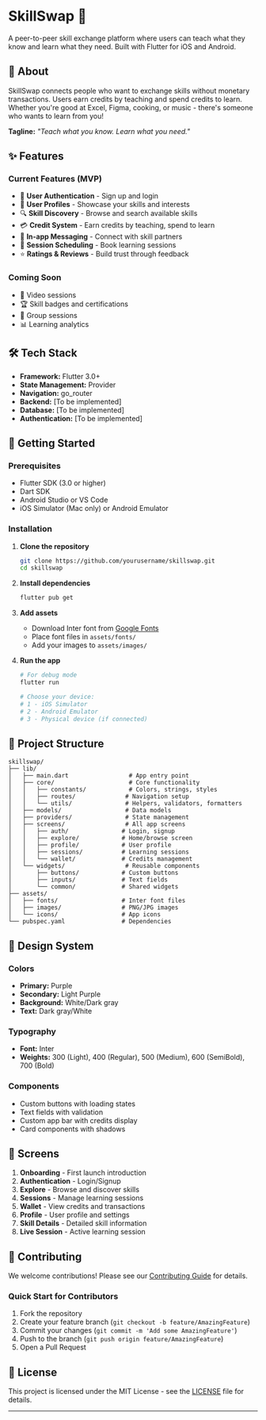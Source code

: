 # SkillSwap 🔄

A peer-to-peer skill exchange platform where users can teach what they know and learn what they need. Built with Flutter for iOS and Android.

## 📱 About

SkillSwap connects people who want to exchange skills without monetary transactions. Users earn credits by teaching and spend credits to learn. Whether you're good at Excel, Figma, cooking, or music - there's someone who wants to learn from you!

**Tagline:** *"Teach what you know. Learn what you need."*

## ✨ Features

### Current Features (MVP)
- 📝 **User Authentication** - Sign up and login
- 👤 **User Profiles** - Showcase your skills and interests
- 🔍 **Skill Discovery** - Browse and search available skills
- 💳 **Credit System** - Earn credits by teaching, spend to learn
- 💬 **In-app Messaging** - Connect with skill partners
- 📅 **Session Scheduling** - Book learning sessions
- ⭐ **Ratings & Reviews** - Build trust through feedback

### Coming Soon
- 🎥 Video sessions
- 🏆 Skill badges and certifications
- 👥 Group sessions
- 📊 Learning analytics

## 🛠 Tech Stack

- **Framework:** Flutter 3.0+
- **State Management:** Provider
- **Navigation:** go_router
- **Backend:** [To be implemented]
- **Database:** [To be implemented]
- **Authentication:** [To be implemented]

## 🚀 Getting Started

### Prerequisites

- Flutter SDK (3.0 or higher)
- Dart SDK
- Android Studio or VS Code
- iOS Simulator (Mac only) or Android Emulator

### Installation

1. **Clone the repository**
   ```bash
   git clone https://github.com/yourusername/skillswap.git
   cd skillswap
   ```

2. **Install dependencies**
   ```bash
   flutter pub get
   ```

3. **Add assets**
    - Download Inter font from [Google Fonts](https://fonts.google.com/specimen/Inter)
    - Place font files in `assets/fonts/`
    - Add your images to `assets/images/`

4. **Run the app**
   ```bash
   # For debug mode
   flutter run
   
   # Choose your device:
   # 1 - iOS Simulator
   # 2 - Android Emulator
   # 3 - Physical device (if connected)
   ```

## 📁 Project Structure

```
skillswap/
├── lib/
│   ├── main.dart                 # App entry point
│   ├── core/                     # Core functionality
│   │   ├── constants/            # Colors, strings, styles
│   │   ├── routes/              # Navigation setup
│   │   └── utils/               # Helpers, validators, formatters
│   ├── models/                  # Data models
│   ├── providers/               # State management
│   ├── screens/                 # All app screens
│   │   ├── auth/               # Login, signup
│   │   ├── explore/            # Home/browse screen
│   │   ├── profile/            # User profile
│   │   ├── sessions/           # Learning sessions
│   │   └── wallet/             # Credits management
│   └── widgets/                 # Reusable components
│       ├── buttons/            # Custom buttons
│       ├── inputs/             # Text fields
│       └── common/             # Shared widgets
├── assets/
│   ├── fonts/                  # Inter font files
│   ├── images/                 # PNG/JPG images
│   └── icons/                  # App icons
└── pubspec.yaml                # Dependencies
```

## 🎨 Design System

### Colors
- **Primary:** Purple 
- **Secondary:** Light Purple
- **Background:** White/Dark gray
- **Text:** Dark gray/White

### Typography
- **Font:** Inter
- **Weights:** 300 (Light), 400 (Regular), 500 (Medium), 600 (SemiBold), 700 (Bold)

### Components
- Custom buttons with loading states
- Text fields with validation
- Custom app bar with credits display
- Card components with shadows

## 📱 Screens

1. **Onboarding** - First launch introduction
2. **Authentication** - Login/Signup
3. **Explore** - Browse and discover skills
4. **Sessions** - Manage learning sessions
5. **Wallet** - View credits and transactions
6. **Profile** - User profile and settings
7. **Skill Details** - Detailed skill information
8. **Live Session** - Active learning session

## 🤝 Contributing

We welcome contributions! Please see our [Contributing Guide](CONTRIBUTING.md) for details.

### Quick Start for Contributors
1. Fork the repository
2. Create your feature branch (`git checkout -b feature/AmazingFeature`)
3. Commit your changes (`git commit -m 'Add some AmazingFeature'`)
4. Push to the branch (`git push origin feature/AmazingFeature`)
5. Open a Pull Request

## 📄 License

This project is licensed under the MIT License - see the [LICENSE](LICENSE) file for details.

---




